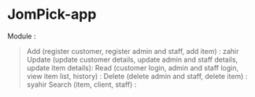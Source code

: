 # JomPick-app

Module :
> Add (register customer, register admin and staff, add item) : zahir
> Update (update customer details, update admin and staff details, update item details): 
> Read (customer login, admin and staff login, view item list, history) : 
> Delete (delete admin and staff, delete item) : syahir
> Search (item, client, staff) :
